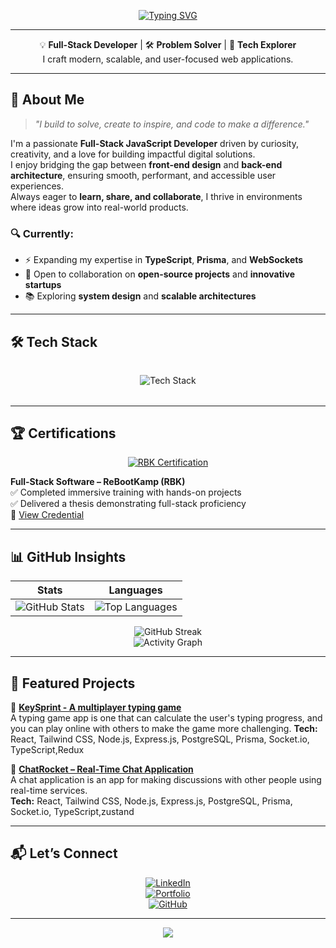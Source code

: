 <!-- HEADER -->
<div align="center">

[![Typing SVG](https://readme-typing-svg.demolab.com?font=Fira+Code&weight=600&size=30&pause=1000&color=22D3EE&center=true&vCenter=true&width=600&lines=Hi+%F0%9F%91%8B,+I'm+Ghaith+Khalfallah;Full-Stack+JavaScript+Developer;Problem+Solver+%26+Tech+Enthusiast)](https://git.io/typing-svg)

---

💡 **Full-Stack Developer** | 🛠 **Problem Solver** | 🚀 **Tech Explorer**  
I craft modern, scalable, and user-focused web applications.

</div>

---

## 🌟 About Me

> _"I build to solve, create to inspire, and code to make a difference."_

I'm a passionate **Full-Stack JavaScript Developer** driven by curiosity, creativity, and a love for building impactful digital solutions.  
I enjoy bridging the gap between **front-end design** and **back-end architecture**, ensuring smooth, performant, and accessible user experiences.  
Always eager to **learn, share, and collaborate**, I thrive in environments where ideas grow into real-world products.

### 🔍 Currently:
- ⚡ Expanding my expertise in **TypeScript**, **Prisma**, and **WebSockets**
- 🤝 Open to collaboration on **open-source projects** and **innovative startups**
- 📚 Exploring **system design** and **scalable architectures**

---

## 🛠 Tech Stack


<div align="center" style="margin: 2rem 0">
  <img src="https://skillicons.dev/icons?i=js,ts,html,css,jquery,react,tailwind,nodejs,express,mongodb,postgres,prisma,postman,figma,git,github" alt="Tech Stack">
</div>



---

## 🏆 Certifications

<div align="center">
  <a href="https://credsverse.com/credentials/2cbfc7fa-45d8-43ce-8da7-21aba97d2201?preview=1">
    <img src="https://img.shields.io/badge/ReBootKamp-Full--Stack_Certified-22D3EE?style=for-the-badge&logo=codeigniter&logoColor=white" alt="RBK Certification">
  </a>
</div>

**Full-Stack Software – ReBootKamp (RBK)**  
✅ Completed immersive training with hands-on projects  
✅ Delivered a thesis demonstrating full-stack proficiency  
🔗 [View Credential](https://credsverse.com/credentials/2cbfc7fa-45d8-43ce-8da7-21aba97d2201?preview=1)

---

## 📊 GitHub Insights

<div align="center">

| Stats | Languages |
|-------|-----------|
| ![GitHub Stats](https://github-readme-stats.vercel.app/api?username=Ghaithkhal27&show_icons=true&theme=radical&include_all_commits=true) | ![Top Languages](https://github-readme-stats.vercel.app/api/top-langs/?username=Ghaithkhal27&layout=compact&theme=radical&langs_count=8) |

![GitHub Streak](https://github-readme-streak-stats.herokuapp.com/?user=Ghaithkhal27&theme=radical&background=0D1117&border=444)  
![Activity Graph](https://github-readme-activity-graph.vercel.app/graph?username=Ghaithkhal27&theme=react-dark&bg_color=0D1117&hide_border=true&area=true)

</div>

---

## 📂 Featured Projects

🚀 **[KeySprint - A multiplayer typing game]([https://github.com/Ghaithkhal27](https://github.com/Ghaithkhal27/KeySprint_backend))**  
A typing game app is one that can calculate the user's typing progress, and you can play online with others to make the game more challenging.
**Tech:**  React, Tailwind CSS, Node.js, Express.js, PostgreSQL, Prisma, Socket.io, TypeScript,Redux

🎯 **[ChatRocket – Real-Time Chat Application]([https://github.com/Ghaithkhal27](https://github.com/Ghaithkhal27/ChatRocket-Frontend))**  
A chat application is an app for making discussions with other people using real-time services.  
**Tech:**  React, Tailwind CSS, Node.js, Express.js, PostgreSQL, Prisma, Socket.io, TypeScript,zustand 

---

## 📬 Let’s Connect

<div align="center">

[![LinkedIn](https://img.shields.io/badge/-LinkedIn-0077B5?style=for-the-badge&logo=linkedin&logoColor=white)](https://linkedin.com/in/ghaith-khalfallah)  
[![Portfolio](https://img.shields.io/badge/-Portfolio-FF7139?style=for-the-badge&logo=firefox&logoColor=white)](https://ghaith-khalfallah.netlify.app)  
[![GitHub](https://img.shields.io/badge/-GitHub-181717?style=for-the-badge&logo=github&logoColor=white)](https://github.com/Ghaithkhal27)

</div>

---

<div align="center">
  <img src="https://capsule-render.vercel.app/api?type=waving&color=0:22D3EE,100:9333EA&height=100&section=footer"/>
</div>
